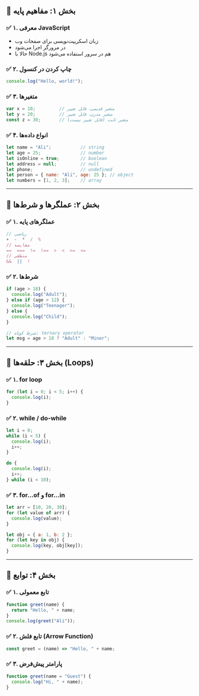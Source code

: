 ## 🧱 بخش ۱: مفاهیم پایه

### ✅ ۱. معرفی JavaScript

* زبان اسکریپت‌نویسی برای صفحات وب
* در مرورگر اجرا می‌شود
* حالا با Node.js هم در سرور استفاده می‌شود

### ✅ ۲. چاپ کردن در کنسول

```js
console.log("Hello, world!");
```

### ✅ ۳. متغیرها

```js
var x = 10;         // متغیر قدیمی، قابل تغییر
let y = 20;         // متغیر مدرن، قابل تغییر
const z = 30;       // متغیر ثابت (قابل تغییر نیست)
```

### ✅ ۴. انواع داده‌ها

```js
let name = "Ali";           // string
let age = 25;               // number
let isOnline = true;        // boolean
let address = null;         // null
let phone;                  // undefined
let person = { name: "Ali", age: 25 }; // object
let numbers = [1, 2, 3];    // array
```

---

## 🔁 بخش ۲: عملگرها و شرط‌ها

### ✅ ۱. عملگرهای پایه

```js
// ریاضی
+  -  *  /  %
// مقایسه
==  ===  !=  !==  >  <  >=  <=
// منطقی
&&  ||  !
```

### ✅ ۲. شرط‌ها

```js
if (age > 18) {
  console.log("Adult");
} else if (age > 12) {
  console.log("Teenager");
} else {
  console.log("Child");
}

// شرط کوتاه: ternary operator
let msg = age > 18 ? "Adult" : "Minor";
```

---

## 🔁 بخش ۳: حلقه‌ها (Loops)

### ✅ ۱. for loop

```js
for (let i = 0; i < 5; i++) {
  console.log(i);
}
```

### ✅ ۲. while / do-while

```js
let i = 0;
while (i < 5) {
  console.log(i);
  i++;
}

do {
  console.log(i);
  i++;
} while (i < 10);
```

### ✅ ۳. for...of و for...in

```js
let arr = [10, 20, 30];
for (let value of arr) {
  console.log(value);
}

let obj = { a: 1, b: 2 };
for (let key in obj) {
  console.log(key, obj[key]);
}
```

---

## 🧰 بخش ۴: توابع

### ✅ ۱. تابع معمولی

```js
function greet(name) {
  return "Hello, " + name;
}
console.log(greet("Ali"));
```

### ✅ ۲. تابع فلش (Arrow Function)

```js
const greet = (name) => "Hello, " + name;
```

### ✅ ۳. پارامتر پیش‌فرض

```js
function greet(name = "Guest") {
  console.log("Hi, " + name);
}
```